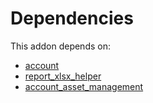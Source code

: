 # Dependencies

This addon depends on:

- [account](../../odoo-bringout-oca-ocb-account)
- [report_xlsx_helper](../../odoo-bringout-oca-reporting-engine-report_xlsx_helper)
- [account_asset_management](../../odoo-bringout-oca-account-financial-tools-account_asset_management)
